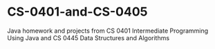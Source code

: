 # CS-0401-and-CS-0405

Java homework and projects from CS 0401 Intermediate Programming Using Java and CS 0445 Data Structures and Algorithms
